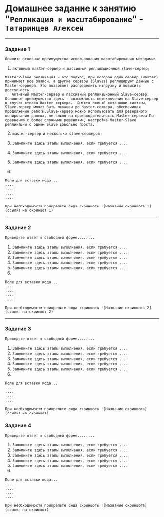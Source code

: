 # Домашнее задание к занятию "`Репликация и масштабирование`" - `Татаринцев Алексей`


---

### Задание 1

`Опишите основные преимущества использования масштабирования методами:`

1. `активный master-сервер и пассивный репликационный slave-сервер;`
```
Master-Slave репликация - это подход, при котором один сервер (Master) принимает все записи, а другие серверы (Slaves) реплицируют данные с Master-сервера. Это позволяет распределить нагрузку и повысить доступность.
   Активный Master-сервер и пассивный репликационный Slave-сервер:
Основное преимущество здесь - возможность переключения на Slave-сервер в случае отказа Master-сервера.  Вместо полной остановки системы, Slave-сервер может быть повышен до Master-сервера, обеспечивая продолжение работы.Slave-сервер можно использовать для резервного копирования данных, не влияя на производительность Master-сервера.По сравнению с более сложными решениями, настройка Master-Slave репликации с одним Slave довольно проста.

```

2. `master-сервер и несколько slave-серверов;`



3. `Заполните здесь этапы выполнения, если требуется ....`
4. `Заполните здесь этапы выполнения, если требуется ....`
5. `Заполните здесь этапы выполнения, если требуется ....`
6. 

```
Поле для вставки кода...
....
....
....
....
```

`При необходимости прикрепитe сюда скриншоты
![Название скриншота 1](ссылка на скриншот 1)`


---

### Задание 2

`Приведите ответ в свободной форме........`

1. `Заполните здесь этапы выполнения, если требуется ....`
2. `Заполните здесь этапы выполнения, если требуется ....`
3. `Заполните здесь этапы выполнения, если требуется ....`
4. `Заполните здесь этапы выполнения, если требуется ....`
5. `Заполните здесь этапы выполнения, если требуется ....`
6. 

```
Поле для вставки кода...
....
....
....
....
```

`При необходимости прикрепитe сюда скриншоты
![Название скриншота 2](ссылка на скриншот 2)`


---

### Задание 3

`Приведите ответ в свободной форме........`

1. `Заполните здесь этапы выполнения, если требуется ....`
2. `Заполните здесь этапы выполнения, если требуется ....`
3. `Заполните здесь этапы выполнения, если требуется ....`
4. `Заполните здесь этапы выполнения, если требуется ....`
5. `Заполните здесь этапы выполнения, если требуется ....`
6. 

```
Поле для вставки кода...
....
....
....
....
```

`При необходимости прикрепитe сюда скриншоты
![Название скриншота](ссылка на скриншот)`

### Задание 4

`Приведите ответ в свободной форме........`

1. `Заполните здесь этапы выполнения, если требуется ....`
2. `Заполните здесь этапы выполнения, если требуется ....`
3. `Заполните здесь этапы выполнения, если требуется ....`
4. `Заполните здесь этапы выполнения, если требуется ....`
5. `Заполните здесь этапы выполнения, если требуется ....`
6. 

```
Поле для вставки кода...
....
....
....
....
```

`При необходимости прикрепитe сюда скриншоты
![Название скриншота](ссылка на скриншот)`
